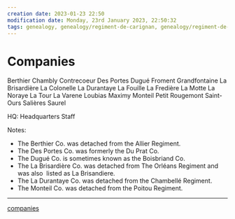 ```yaml
---
creation date: 2023-01-23 22:50
modification date: Monday, 23rd January 2023, 22:50:32
tags: genealogy, genealogy/regiment-de-carignan, genealogy/regiment-de-carignan/companies
---
```


# Companies

Berthier
Chambly
Contrecoeur
Des Portes
Dugué
Froment
Grandfontaine
La Brisardière
La Colonelle
La Durantaye
La Fouille
La Fredière
La Motte
La Noraye
La Tour
La Varene
Loubias
Maximy
Monteil
Petit
Rougemont
Saint-Ours
Salières
Saurel

HQ: Headquarters Staff

Notes:

-   The Berthier Co. was detached from the Allier Regiment.
-   The Des Portes Co. was formerly the Du Prat Co.
-   The Dugué Co. is sometimes known as the Boisbriand Co.
-   The La Brisardière Co. was detached from The Orléans Regiment and was also  listed as La Brisandiere.
-   The La Durantaye Co. was detached from the Chambellé Regiment.
-   The Monteil Co. was detached from the Poitou Regiment.

---
[companies](https://fillesduroi.org/cpage.php?pt=13)
